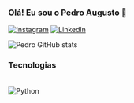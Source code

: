 
### Olá! Eu sou o Pedro Augusto 🤙

[![Instagram](https://img.shields.io/badge/Instagram-E4405F?style=for-the-badge&logo=instagram&logoColor=white)](https://www.instagram.com/pedro_asfigueiredo/)
[![Linkedln](https://img.shields.io/badge/LinkedIn-0077B5?style=for-the-badge&logo=linkedin&logoColor=white)](https://www.linkedin.com/in/pedro-augusto-da-silva-figueiredo-8a9313306/)

![Pedro GitHub stats](https://github-readme-stats.vercel.app/api?username=PedroNinja2023&show_icons=true&theme=tokyonight)

### Tecnologias
<div style="display: inline_block"><br/>
    <img aling+"center" alt="Python" src="https://img.shields.io/badge/Python-3776AB?style=for-the-badge&logo=python&logoColor=white"/>

</div>


